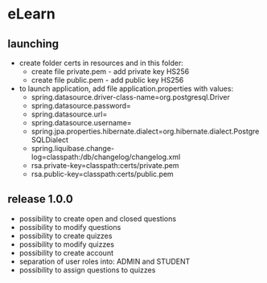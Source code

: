 # eLearn
## launching
  * create folder certs in resources and in this folder:
    - create file private.pem - add private key HS256
    - create file public.pem - add public key HS256
  * to launch application, add file application.properties with values:
    - spring.datasource.driver-class-name=org.postgresql.Driver
    - spring.datasource.password=<password>
    - spring.datasource.url=<url>
    - spring.datasource.username=<username>
    - spring.jpa.properties.hibernate.dialect=org.hibernate.dialect.PostgreSQLDialect
    - spring.liquibase.change-log=classpath:/db/changelog/changelog.xml
    - rsa.private-key=classpath:certs/private.pem
    - rsa.public-key=classpath:certs/public.pem
## release 1.0.0
  - possibility to create open and closed questions
  - possibility to modify questions
  - possibility to create quizzes
  - possibility to modify quizzes
  - possibility to create account
  - separation of user roles into: ADMIN and STUDENT
  - possibility to assign questions to quizzes
